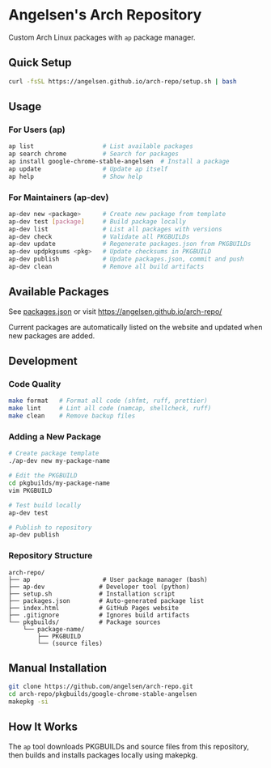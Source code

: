 # Angelsen's Arch Repository

Custom Arch Linux packages with `ap` package manager.

## Quick Setup

```bash
curl -fsSL https://angelsen.github.io/arch-repo/setup.sh | bash
```

## Usage

### For Users (ap)

```bash
ap list                   # List available packages
ap search chrome          # Search for packages
ap install google-chrome-stable-angelsen  # Install a package
ap update                 # Update ap itself
ap help                   # Show help
```

### For Maintainers (ap-dev)

```bash
ap-dev new <package>      # Create new package from template
ap-dev test [package]     # Build package locally
ap-dev list               # List all packages with versions
ap-dev check              # Validate all PKGBUILDs
ap-dev update             # Regenerate packages.json from PKGBUILDs
ap-dev updpkgsums <pkg>   # Update checksums in PKGBUILD
ap-dev publish            # Update packages.json, commit and push
ap-dev clean              # Remove all build artifacts
```

## Available Packages

See [packages.json](packages.json) or visit https://angelsen.github.io/arch-repo/

Current packages are automatically listed on the website and updated when new packages are added.

## Development

### Code Quality

```bash
make format   # Format all code (shfmt, ruff, prettier)
make lint     # Lint all code (namcap, shellcheck, ruff)
make clean    # Remove backup files
```

### Adding a New Package

```bash
# Create package template
./ap-dev new my-package-name

# Edit the PKGBUILD
cd pkgbuilds/my-package-name
vim PKGBUILD

# Test build locally
ap-dev test

# Publish to repository
ap-dev publish
```

### Repository Structure

```
arch-repo/
├── ap                    # User package manager (bash)
├── ap-dev               # Developer tool (python)
├── setup.sh             # Installation script
├── packages.json        # Auto-generated package list
├── index.html           # GitHub Pages website
├── .gitignore           # Ignores build artifacts
└── pkgbuilds/           # Package sources
    └── package-name/
        ├── PKGBUILD
        └── (source files)
```

## Manual Installation

```bash
git clone https://github.com/angelsen/arch-repo.git
cd arch-repo/pkgbuilds/google-chrome-stable-angelsen
makepkg -si
```

## How It Works

The `ap` tool downloads PKGBUILDs and source files from this repository, then builds and installs packages locally using makepkg.
